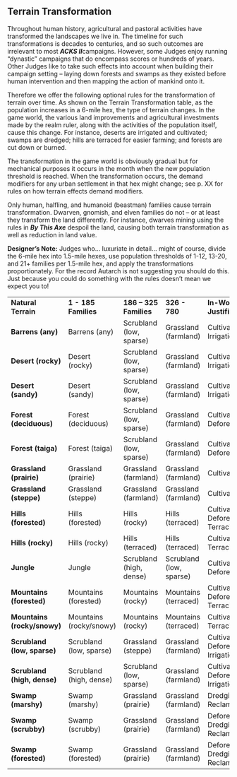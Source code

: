 ## Terrain Transformation

Throughout human history, agricultural and pastoral activities have transformed the landscapes we live in. The timeline for such transformations is decades to centuries, and so such outcomes are irrelevant to most ***ACKS II***campaigns. However, some Judges enjoy running “dynastic” campaigns that do encompass scores or hundreds of years. Other Judges like to take such effects into account when building their campaign setting – laying down forests and swamps as they existed before human intervention and then mapping the action of mankind onto it.

Therefore we offer the following optional rules for the transformation of terrain over time. As shown on the Terrain Transformation table, as the population increases in a 6-mile hex, the type of terrain changes. In the game world, the various land improvements and agricultural investments made by the realm ruler, along with the activities of the population itself, cause this change. For instance, deserts are irrigated and cultivated; swamps are dredged; hills are terraced for easier farming; and forests are cut down or burned.

The transformation in the game world is obviously gradual but for mechanical purposes it occurs in the month when the new population threshold is reached. When the transformation occurs, the demand modifiers for any urban settlement in that hex might change; see p. XX for rules on how terrain effects demand modifiers.

Only human, halfling, and humanoid (beastman) families cause terrain transformation. Dwarven, gnomish, and elven families do not – or at least they transform the land differently. For instance, dwarves mining using the rules in ***By This Axe*** despoil the land, causing both terrain transformation as well as reduction in land value.

**Designer’s Note:** Judges who… luxuriate in detail… might of course, divide the 6-mile hex into 1.5-mile hexes, use population thresholds of 1-12, 13-20, and 21+ families per 1.5-mile hex, and apply the transformations proportionately. For the record Autarch is not suggesting you should do this. Just because you could do something with the rules doesn’t mean we expect you to!

|  |  |  |  |  |
| --- | --- | --- | --- | --- |
| **Natural Terrain** | **1 - 185 Families** | **186 – 325 Families** | **326 - 780** | **In-World Justification** |
| **Barrens (any)** | Barrens (any) | Scrubland (low, sparse) | Grassland (farmland) | Cultivation, Irrigation |
| **Desert (rocky)** | Desert (rocky) | Scrubland (low, sparse) | Grassland (farmland) | Cultivation, Irrigation |
| **Desert (sandy)** | Desert (sandy) | Scrubland (low, sparse) | Grassland (farmland) | Cultivation, Irrigation |
| **Forest (deciduous)** | Forest (deciduous) | Scrubland (low, sparse) | Grassland (farmland) | Cultivation, Deforestation |
| **Forest (taiga)** | Forest (taiga) | Scrubland (low, sparse) | Grassland (farmland) | Cultivation, Deforestation |
| **Grassland (prairie)** | Grassland (prairie) | Grassland (farmland) | Grassland (farmland) | Cultivation |
| **Grassland (steppe)** | Grassland (steppe) | Grassland (farmland) | Grassland (farmland) | Cultivation |
| **Hills (forested)** | Hills (forested) | Hills (rocky) | Hills (terraced) | Cultivation, Deforestation, Terracing |
| **Hills (rocky)** | Hills (rocky) | Hills (terraced) | Hills (terraced) | Cultivation, Terracing |
| **Jungle** | Jungle | Scrubland (high, dense) | Scrubland (low, sparse) | Cultivation, Deforestation |
| **Mountains (forested)** | Mountains (forested) | Mountains (rocky) | Mountains (terraced) | Cultivation, Deforestation, Terracing |
| **Mountains (rocky/snowy)** | Mountains (rocky/snowy) | Mountains (rocky) | Mountains (terraced) | Cultivation, Terracing |
| **Scrubland (low, sparse)** | Scrubland (low, sparse) | Grassland (steppe) | Grassland (farmland) | Cultivation, Deforestation, Irrigation |
| **Scrubland (high, dense)** | Scrubland (high, dense) | Scrubland (low, sparse) | Grassland (farmland) | Cultivation, Deforestation, Irrigation |
| **Swamp (marshy)** | Swamp (marshy) | Grassland (prairie) | Grassland (farmland) | Dredging, Reclamation |
| **Swamp (scrubby)** | Swamp (scrubby) | Grassland (prairie) | Grassland (farmland) | Deforestation, Dredging, Reclamation |
| **Swamp (forested)** | Swamp (forested) | Grassland (prairie) | Grassland (farmland) | Deforestation, Dredging, Reclamation |
